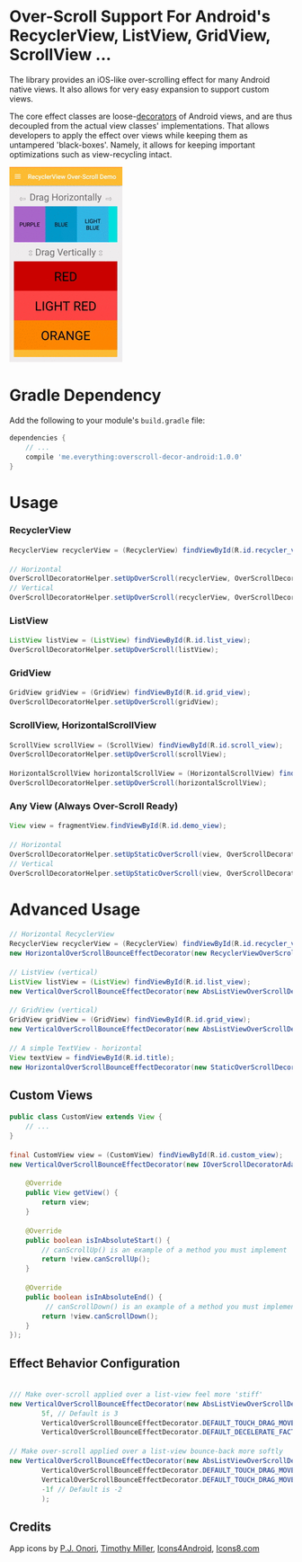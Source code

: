 
# Over-Scroll Support For Android's RecyclerView, ListView, GridView, ScrollView ...
 
The library provides an iOS-like over-scrolling effect for many Android native views. It also allows for very easy expansion to support custom views.

The core effect classes are loose-[decorators](https://en.wikipedia.org/wiki/Decorator_pattern) of Android views, and are thus decoupled from the actual view classes' implementations. That allows developers to apply the effect over views while keeping them as untampered 'black-boxes'. Namely, it allows for keeping important optimizations such as view-recycling intact.

![RecyclerView demo](recyclerview_demo.gif)

# Gradle Dependency

Add the following to your module's `build.gradle` file:

```groovy
dependencies {
    // ...
    compile 'me.everything:overscroll-decor-android:1.0.0'
}
```

# Usage

### RecyclerView

```java
RecyclerView recyclerView = (RecyclerView) findViewById(R.id.recycler_view);
    
// Horizontal
OverScrollDecoratorHelper.setUpOverScroll(recyclerView, OverScrollDecoratorHelper.ORIENTATION_HORIZONTAL);
// Vertical
OverScrollDecoratorHelper.setUpOverScroll(recyclerView, OverScrollDecoratorHelper.ORIENTATION_VERTICAL);
```

### ListView

```java
ListView listView = (ListView) findViewById(R.id.list_view);
OverScrollDecoratorHelper.setUpOverScroll(listView);
```

### GridView

```java
GridView gridView = (GridView) findViewById(R.id.grid_view);
OverScrollDecoratorHelper.setUpOverScroll(gridView);
```

### ScrollView, HorizontalScrollView

```java
ScrollView scrollView = (ScrollView) findViewById(R.id.scroll_view);
OverScrollDecoratorHelper.setUpOverScroll(scrollView);
    
HorizontalScrollView horizontalScrollView = (HorizontalScrollView) findViewById(R.id.horizontal_scroll_view);
OverScrollDecoratorHelper.setUpOverScroll(horizontalScrollView);
```

### Any View (Always Over-Scroll Ready)

```java
View view = fragmentView.findViewById(R.id.demo_view);
    
// Horizontal
OverScrollDecoratorHelper.setUpStaticOverScroll(view, OverScrollDecoratorHelper.ORIENTATION_HORIZONTAL);
// Vertical
OverScrollDecoratorHelper.setUpStaticOverScroll(view, OverScrollDecoratorHelper.ORIENTATION_VERTICAL);
```

# Advanced Usage

```java
// Horizontal RecyclerView
RecyclerView recyclerView = (RecyclerView) findViewById(R.id.recycler_view);
new HorizontalOverScrollBounceEffectDecorator(new RecyclerViewOverScrollDecorAdapter(recyclerView));

// ListView (vertical)
ListView listView = (ListView) findViewById(R.id.list_view);
new VerticalOverScrollBounceEffectDecorator(new AbsListViewOverScrollDecorAdapter(listView));

// GridView (vertical)
GridView gridView = (GridView) findViewById(R.id.grid_view);
new VerticalOverScrollBounceEffectDecorator(new AbsListViewOverScrollDecorAdapter(gridView));

// A simple TextView - horizontal
View textView = findViewById(R.id.title);
new HorizontalOverScrollBounceEffectDecorator(new StaticOverScrollDecorAdapter(view));
```
    
## Custom Views

```java
public class CustomView extends View {
    // ...
}
    
final CustomView view = (CustomView) findViewById(R.id.custom_view);
new VerticalOverScrollBounceEffectDecorator(new IOverScrollDecoratorAdapter() {

    @Override
    public View getView() {
        return view;
    }

    @Override
    public boolean isInAbsoluteStart() {
	    // canScrollUp() is an example of a method you must implement
        return !view.canScrollUp();
    }

    @Override
    public boolean isInAbsoluteEnd() {
	     // canScrollDown() is an example of a method you must implement
        return !view.canScrollDown();
    }
});
```

## Effect Behavior Configuration

```java

/// Make over-scroll applied over a list-view feel more 'stiff'
new VerticalOverScrollBounceEffectDecorator(new AbsListViewOverScrollDecorAdapter(view),
        5f, // Default is 3
        VerticalOverScrollBounceEffectDecorator.DEFAULT_TOUCH_DRAG_MOVE_RATIO_BCK,
        VerticalOverScrollBounceEffectDecorator.DEFAULT_DECELERATE_FACTOR);
                
// Make over-scroll applied over a list-view bounce-back more softly
new VerticalOverScrollBounceEffectDecorator(new AbsListViewOverScrollDecorAdapter(view),
        VerticalOverScrollBounceEffectDecorator.DEFAULT_TOUCH_DRAG_MOVE_RATIO_FWD,
        VerticalOverScrollBounceEffectDecorator.DEFAULT_TOUCH_DRAG_MOVE_RATIO_BCK,
        -1f // Default is -2
        );

```

## Credits

App icons by <a href="http://somerandomdude.com/work/iconic/">P.J. Onori</a>,
<a href="http://graphicriver.net/item/wirecons-vector-icons/4586710?ref=tmthymllr">Timothy Miller</a>,
<a href="http://icons4android.com">Icons4Android</a>, 
<a href="http://icons8.com/android-icons">Icons8.com</a>
